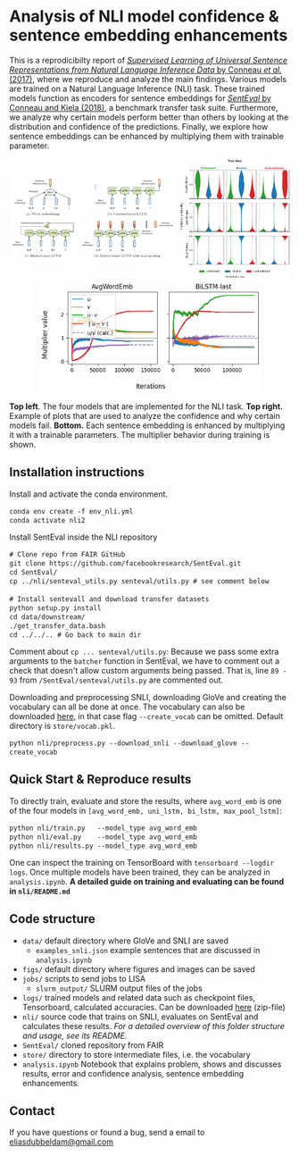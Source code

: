 # Analysis of NLI model confidence & sentence embedding enhancements

This is a reprodicibilty report of [_Supervised Learning of Universal Sentence Representations from Natural Language Inference Data_ by Conneau _et al._ (2017)](https://arxiv.org/abs/1705.02364), where we reproduce and analyze the main findings. Various models are trained on a Natural Language Inference (NLI) task. These trained models function as encoders for sentence embeddings for [_SentEval_ by Conneau and Kiela (2018)](https://arxiv.org/abs/1803.05449), a benchmark transfer task suite. Furthermore, we analyze why certain models perform better than others by looking at the distribution and confidence of the predictions. Finally, we explore how sentence embeddings can be enhanced by multiplying them with trainable parameter.

<p float="left" align="middle">
  <img align="middle" src="figs/models.png" width="300" /> 
  <img align="middle" src="figs/confs.png" width="200" /> 
  <br>
  <img align="middle" src="figs/features.png" width="400" />
</p>

**Top left**. The four models that are implemented for the NLI task. **Top right.** Example of plots that are used to analyze the confidence and why certain models fail. **Bottom.** Each sentence embedding is enhanced by multiplying it with a trainable parameters. The multiplier behavior during training is shown.

## Installation instructions
Install and activate the conda environment.
```
conda env create -f env_nli.yml
conda activate nli2
```

Install SentEval inside the NLI repository
```
# Clone repo from FAIR GitHub
git clone https://github.com/facebookresearch/SentEval.git
cd SentEval/
cp ../nli/senteval_utils.py senteval/utils.py # see comment below

# Install sentevall and download transfer datasets
python setup.py install 
cd data/downstream/
./get_transfer_data.bash
cd ../../.. # Go back to main dir
```
Comment about `cp ... senteval/utils.py`: Because we pass some extra arguments to the `batcher` function in SentEval, we have to comment out a check that doesn't allow custom arguments being passed. That is, line `89 - 93` from `/SentEval/senteval/utils.py` are commented out.

Downloading and preprocessing SNLI, downloading GloVe and creating the vocabulary can all be done at once. The vocabulary can also be downloaded [here](https://drive.google.com/file/d/1syMGFLZimX5SBFVh3bxpRiGdVV9Bc8q6/view?usp=sharing), in that case flag `--create_vocab` can be omitted. Default directory is `store/vocab.pkl`. 
```
python nli/preprocess.py --download_snli --download_glove --create_vocab
```

## Quick Start & Reproduce results
To directly train, evaluate and store the results, where `avg_word_emb` is one of the four models in `[avg_word_emb, uni_lstm, bi_lstm, max_pool_lstm]`:
```
python nli/train.py   --model_type avg_word_emb
python nli/eval.py    --model_type avg_word_emb
python nli/results.py --model_type avg_word_emb
```

One can inspect the training on TensorBoard with `tensorboard --logdir logs`. Once multiple models have been trained, they can be analyzed in `analysis.ipynb`. **A detailed guide on training and evaluating can be found in `nli/README.md`**

## Code structure
- `data/` default directory where GloVe and SNLI are saved
	- `examples_snli.json` example sentences that are discussed in `analysis.ipynb`
- `figs/` default directory where figures and images can be saved
- `jobs/` scripts to send jobs to LISA
	- `slurm_output/` SLURM output files of the jobs
- `logs/` trained models and related data such as checkpoint files, Tensorboard, calculated accuracies. Can be downloaded [here](https://drive.google.com/file/d/1sttjLJdJ6hFLF_si3Fbz6wDyVDccpEMv/view?usp=sharing) (zip-file)
- `nli/` source code that trains on SNLI, evaluates on SentEval and calculates these results. _For a detailed overview of this folder structure and usage, see its README._
- `SentEval/` cloned repository from FAIR
- `store/` directory to store intermediate files, i.e. the vocabulary
- `analysis.ipynb` Notebook that explains problem, shows and discusses results, error and confidence analysis, sentence embedding enhancements. 

## Contact
If you have questions or found a bug, send a email to [eliasdubbeldam@gmail.com](mailto:eliasdubbeldam@gmail.com)
